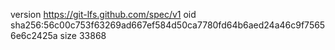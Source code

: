 version https://git-lfs.github.com/spec/v1
oid sha256:56c00c753f63269ad667ef584d50ca7780fd64b6aed24a46c9f75656e6c2425a
size 33868
